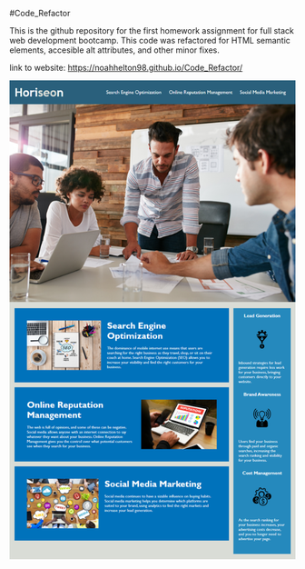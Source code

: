 #Code_Refactor

This is the github repository for the first homework assignment for full stack web development bootcamp. This code was refactored for HTML semantic elements, accesible alt attributes, and other minor fixes. 

link to website:  https://noahhelton98.github.io/Code_Refactor/

![website preview](assets/images/01-html-css-git-homework-demo.png)
